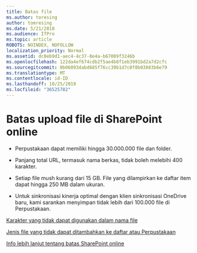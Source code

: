 ```yaml
---
title: Batas file
ms.author: toresing
author: tomresing
ms.date: 5/21/2018
ms.audience: ITPro
ms.topic: article
ROBOTS: NOINDEX, NOFOLLOW
localization_priority: Normal
ms.assetid: dc0eb9d1-aec4-4c37-8e4a-b67089f3246b
ms.openlocfilehash: 122da4ef674cdb2f5ae4b8f1eb3991bd2a7d2cfc
ms.sourcegitcommit: 0b06093dabd685f76cc39b1d7c0f8b03883b6e79
ms.translationtype: MT
ms.contentlocale: id-ID
ms.lasthandoff: 10/25/2019
ms.locfileid: "36525782"
---
```

# <a name="file-upload-limits-in-sharepoint-online"></a>Batas upload file di SharePoint online

- Perpustakaan dapat memiliki hingga 30.000.000 file dan folder.
    
- Panjang total URL, termasuk nama berkas, tidak boleh melebihi 400 karakter.
    
- Setiap file mush kurang dari 15 GB. File yang dilampirkan ke daftar item dapat hingga 250 MB dalam ukuran.
    
- Untuk sinkronisasi kinerja optimal dengan klien sinkronisasi OneDrive baru, kami sarankan menyimpan tidak lebih dari 100.000 file di Perpustakaan. 
    
[Karakter yang tidak dapat digunakan dalam nama file](https://go.microsoft.com/fwlink/?linkid=866430)
  
[Jenis file yang tidak dapat ditambahkan ke daftar atau Perpustakaan](https://go.microsoft.com/fwlink/?linkid=273757)
  
[Info lebih lanjut tentang batas SharePoint online](https://go.microsoft.com/fwlink/?linkid=271273)
  

